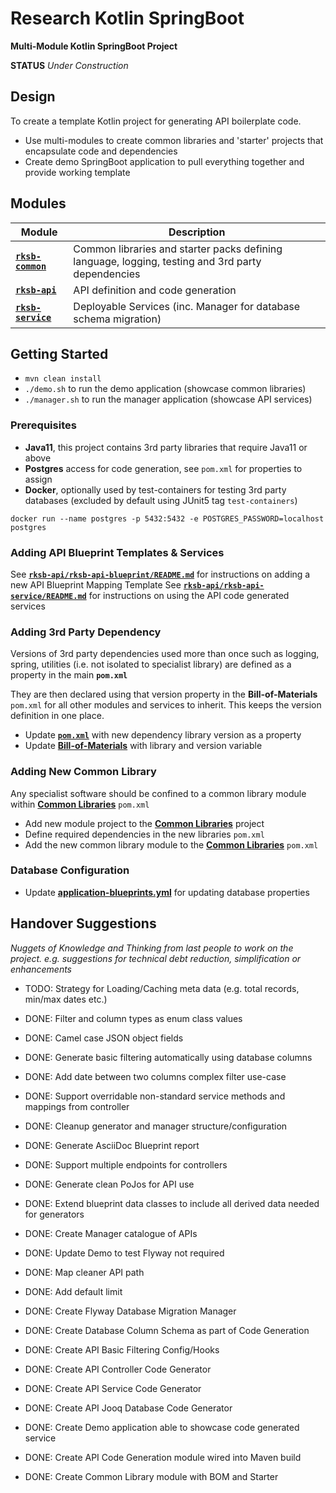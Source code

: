 # Research Kotlin SpringBoot

**Multi-Module Kotlin SpringBoot Project**

**STATUS** _Under Construction_


## Design

To create a template Kotlin project for generating API boilerplate code.

* Use multi-modules to create common libraries and 'starter' projects that encapsulate code and dependencies
* Create demo SpringBoot application to pull everything together and provide working template


## Modules

Module          | Description
--------------- | ------------- 
[**`rksb-common`**](./rksb-common/README.md)    |  Common libraries and starter packs defining language, logging, testing and 3rd party dependencies
[**`rksb-api`**](./rksb-api/README.md)          |  API definition and code generation
[**`rksb-service`**](./rksb-service/README.md)  |  Deployable Services (inc. Manager for database schema migration)


## Getting Started

* `mvn clean install`
* `./demo.sh` to run the demo application (showcase common libraries)
* `./manager.sh` to run the manager application (showcase API services)

### Prerequisites

* **Java11**, this project contains 3rd party libraries that require Java11 or above 
* **Postgres** access for code generation, see `pom.xml` for properties to assign
* **Docker**, optionally used by test-containers for testing 3rd party databases (excluded by default using JUnit5 tag `test-containers`) 

```
docker run --name postgres -p 5432:5432 -e POSTGRES_PASSWORD=localhost postgres
```


### Adding API Blueprint Templates & Services

See [**`rksb-api/rksb-api-blueprint/README.md`**](rksb-api/rksb-api-blueprint/README.md) for instructions on adding a new API Blueprint Mapping Template
See [**`rksb-api/rksb-api-service/README.md`**](rksb-api/rksb-api-service/README.md) for instructions on using the API code generated services


### Adding 3rd Party Dependency

Versions of 3rd party dependencies used more than once such as logging, spring, utilities 
(i.e. not isolated to specialist library) are defined as a property in the main **`pom.xml`**

They are then declared using that version property in the **Bill-of-Materials** `pom.xml` for all other
modules and services to inherit.  This keeps the version definition in one place.

* Update [**`pom.xml`**](./pom.xml) with new dependency library version as a property
* Update [**Bill-of-Materials**](./rksb-common/rksb-common-bom/pom.xml) with library and version variable


### Adding New Common Library

Any specialist software should be confined to a common library module within 
[**Common Libraries**](./rksb-common/rksb-common-lib/pom.xml) `pom.xml`

* Add new module project to the [**Common Libraries**](./rksb-common/rksb-common-lib/) project
* Define required dependencies in the new libraries `pom.xml` 
* Add the new common library module to the [**Common Libraries**](./rksb-common/rksb-common-lib/pom.xml) `pom.xml`


### Database Configuration

* Update [**application-blueprints.yml**](./rksb-api/rksb-api-blueprint/src/main/resources/application-blueprints.yml) for updating database properties


## Handover Suggestions

_Nuggets of Knowledge and Thinking from last people to work on the project._
_e.g. suggestions for technical debt reduction, simplification or enhancements_

* TODO: Strategy for Loading/Caching meta data (e.g. total records, min/max dates etc.)

* DONE: Filter and column types as enum class values
* DONE: Camel case JSON object fields
* DONE: Generate basic filtering automatically using database columns
* DONE: Add date between two columns complex filter use-case
* DONE: Support overridable non-standard service methods and mappings from controller
* DONE: Cleanup generator and manager structure/configuration
* DONE: Generate AsciiDoc Blueprint report
* DONE: Support multiple endpoints for controllers
* DONE: Generate clean PoJos for API use
* DONE: Extend blueprint data classes to include all derived data needed for generators
* DONE: Create Manager catalogue of APIs
* DONE: Update Demo to test Flyway not required
* DONE: Map cleaner API path
* DONE: Add default limit
* DONE: Create Flyway Database Migration Manager
* DONE: Create Database Column Schema as part of Code Generation
* DONE: Create API Basic Filtering Config/Hooks
* DONE: Create API Controller Code Generator
* DONE: Create API Service Code Generator
* DONE: Create API Jooq Database Code Generator
* DONE: Create Demo application able to showcase code generated service
* DONE: Create API Code Generation module wired into Maven build
* DONE: Create Common Library module with BOM and Starter

